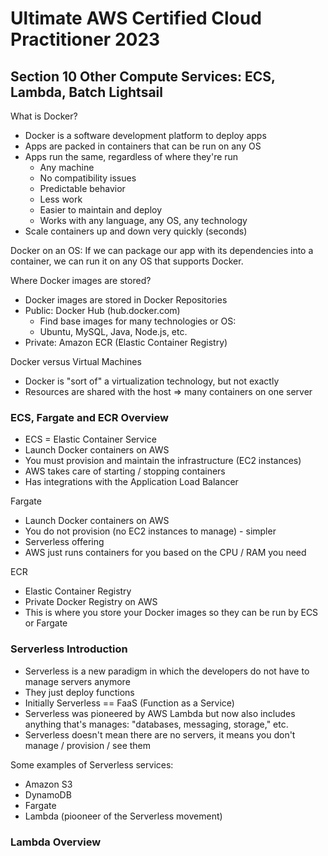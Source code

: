 # Ultimate AWS Certified Cloud Practitioner 2023

## Section 10 Other Compute Services: ECS, Lambda, Batch Lightsail

What is Docker?

- Docker is a software development platform to deploy apps
- Apps are packed in containers that can be run on any OS
- Apps run the same, regardless of where they're run
  - Any machine
  - No compatibility issues
  - Predictable behavior
  - Less work
  - Easier to maintain and deploy
  - Works with any language, any OS, any technology
- Scale containers up and down very quickly (seconds)

Docker on an OS: If we can package our app with its dependencies into a container, we can run it on any OS that supports Docker.

Where Docker images are stored?

- Docker images are stored in Docker Repositories
- Public: Docker Hub (hub.docker.com)
  - Find base images for many technologies or OS:
  - Ubuntu, MySQL, Java, Node.js, etc.
- Private: Amazon ECR (Elastic Container Registry)

Docker versus Virtual Machines

- Docker is "sort of" a virtualization technology, but not exactly
- Resources are shared with the host => many containers on one server

### ECS, Fargate and ECR Overview

- ECS = Elastic Container Service
- Launch Docker containers on AWS
- You must provision and maintain the infrastructure (EC2 instances)
- AWS takes care of starting / stopping containers
- Has integrations with the Application Load Balancer

Fargate

- Launch Docker containers on AWS
- You do not provision (no EC2 instances to manage) - simpler
- Serverless offering
- AWS just runs containers for you based on the CPU / RAM you need

ECR

- Elastic Container Registry
- Private Docker Registry on AWS
- This is where you store your Docker images so they can be run by ECS or Fargate

### Serverless Introduction

- Serverless is a new paradigm in which the developers do not have to manage servers anymore
- They just deploy functions
- Initially Serverless == FaaS (Function as a Service)
- Serverless was pioneered by AWS Lambda but now also includes anything that's manages: "databases, messaging, storage," etc.
- Serverless doesn't mean there are no servers, it means you don't manage / provision / see them

Some examples of Serverless services:

- Amazon S3
- DynamoDB
- Fargate
- Lambda (piooneer of the Serverless movement)

### Lambda Overview
